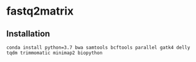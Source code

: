 # fastq2matrix

## Installation

```
conda install python=3.7 bwa samtools bcftools parallel gatk4 delly tqdm trimmomatic minimap2 biopython
```
